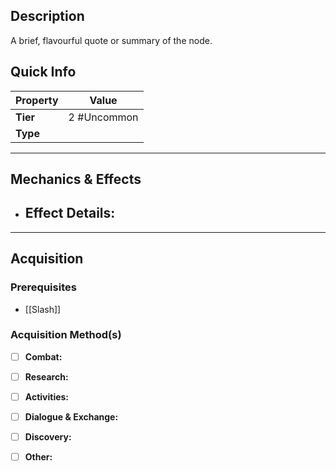 ## Description
 A brief, flavourful quote or summary of the node.

## Quick Info
| Property | Value       |
| -------- | ----------- |
| **Tier** | 2 #Uncommon |
| **Type** |             |

---

## Mechanics & Effects
- **Effect Details:**
    - 

---

## Acquisition
### Prerequisites
- [[Slash]]

### Acquisition Method(s)
- [ ] **Combat:** 
- [ ] **Research:** 
- [ ] **Activities:** 
- [ ] **Dialogue & Exchange:** 
- [ ] **Discovery:** 
- [ ] **Other:** 

